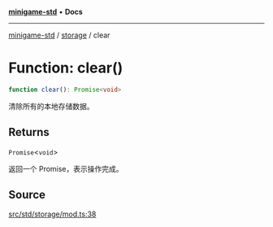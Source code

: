 [**minigame-std**](../../../README.md) • **Docs**

***

[minigame-std](../../../README.md) / [storage](../README.md) / clear

# Function: clear()

```ts
function clear(): Promise<void>
```

清除所有的本地存储数据。

## Returns

`Promise`\<`void`\>

返回一个 Promise，表示操作完成。

## Source

[src/std/storage/mod.ts:38](https://github.com/JiangJie/minigame-std/blob/1bf3ee8cf3321353e47e032c8721e63dd3e21497/src/std/storage/mod.ts#L38)
